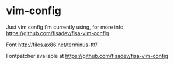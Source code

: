 vim-config
==========

Just vim config i'm currently using, for more info https://github.com/fisadev/fisa-vim-config

Font http://files.ax86.net/terminus-ttf/

Fontpatcher available at https://github.com/fisadev/fisa-vim-config
